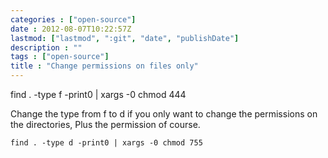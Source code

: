 ```yaml
---
categories : ["open-source"]
date : 2012-08-07T10:22:57Z
lastmod: ["lastmod", ":git", "date", "publishDate"]
description : ""
tags : ["open-source"]
title : "Change permissions on files only"
---
```



find . -type f -print0 | xargs -0 chmod 444

Change the type from f to d if you only want to change the permissions on the directories, Plus the permission of course.

    find . -type d -print0 | xargs -0 chmod 755

